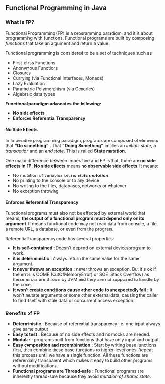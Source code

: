 ## Functional Programming in Java

### What is FP?

Functional Programming (FP) is a programming paradigm, and it is about programming with functions. Functional programs are built by composing _functions_ that take an argument and return a value. 

Functional programming is considered to be a set of techniques such as 

- First-class Functions
- Anonymous Functions
- Closures
- Currying (via Functional Interfaces, Monads)
- Lazy Evaluation
- Parametric Polymorphism (via Generics)
- Algebraic data types

**Functional paradigm advocates the following:**

- **No side effects**
- **Enforces Referential Transparency**


#### No Side Effects

In Imperative programming paradigm, programs are composed of elements that **"Do something"** . That **"Doing Something"** implies an _initiate state_, _a transaction_ and an _end state_. This is called **State mutation**.

One major difference between Imperative and FP is that, there are **no side effects in FP**.
**No side effects** means **no observable side effects**. 
It means:
- No mutation of variables i.e. **no _state mutation_** 
- No printing to the console or to any device
- No writing to the files, databases, networks or whatever
- No exception throwing

#### Enforces Referential Transparency

Functional programs must also not be effected by external world that means, 
**the output of a functional program must depend only on its argument**.
It means functional code may not read data from console, a file, a remote URL,
a database, or even from the program. 

Referential transparency code has several properties:

- **It is self-contained** : Doesn't depend on external device/program to work.
- **it is deterministic** : Always return the same value for the same argument.
- **It never throws an exception** : never throws an exception. But it's ok if the error is OOME (OutOfMemoryError) or SOE (Stack Overflow) as these errors are thrown by JVM and they are not supposed to handle by the code.
- **It won't create conditions cause other code to unexpectedly fail** : It won't mutate arguments or some other external data, causing the caller to find itself with stale data or concurrent access exception.

### Benefits of FP

- **Deterministic** : Because of referential transparency i.e. one input always give same output
- **Easy to test** : Because of no side effects and no mocks are needed.
- **Modular** : programs built from functions that have only input and output.
- **Easy composition and recombination** : Start by writing base functions first, then combine these base functions to higher-level ones. Repeat this process until we have a single function. All these functions are referentially transparent which makes it easy to build other programs without modifications.
- **Functional programs are Thread-safe** : Functional programs are inherently thread-safe because they avoid _mutation of shared state_.
